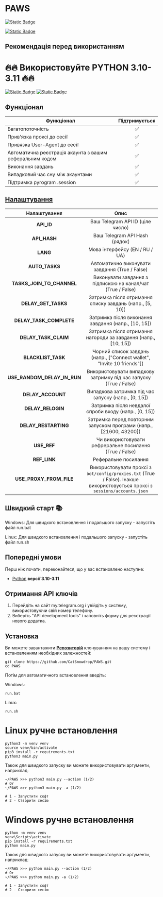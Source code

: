 # PAWS

[![Static Badge](https://img.shields.io/badge/Telegram-BOT-Link?style=for-the-badge&logo=Telegram&logoColor=white&logoSize=auto&color=blue)](https://t.me/PAWSOG_bot/PAWS?startapp=8ppTr9Ft)

[![Static Badge](https://img.shields.io/badge/My_Telegram_Сhannel-@CryptoCats__tg-Link?style=for-the-badge&logo=Telegram&logoColor=white&logoSize=auto&color=blue)](https://t.me/CryptoCats_tg)

## Рекомендація перед використанням

# 🔥🔥 Використовуйте PYTHON 3.10-3.11 🔥🔥

[![Static Badge](https://img.shields.io/badge/README_in_Ukrainian_available-README_%D0%A3%D0%BA%D1%80%D0%B0%D1%97%D0%BD%D1%81%D1%8C%D0%BA%D0%BE%D1%8E_%D0%BC%D0%BE%D0%B2%D0%BE%D1%8E-blue.svg?style=for-the-badge&logo=data:image/svg+xml;base64,PHN2ZyB4bWxucz0iaHR0cDovL3d3dy53My5vcmcvMjAwMC9zdmciIHdpZHRoPSIxMjAwIiBoZWlnaHQ9IjgwMCI+DQo8cmVjdCB3aWR0aD0iMTIwMCIgaGVpZ2h0PSI4MDAiIGZpbGw9IiMwMDU3QjciLz4NCjxyZWN0IHdpZHRoPSIxMjAwIiBoZWlnaHQ9IjQwMCIgeT0iNDAwIiBmaWxsPSIjRkZENzAwIi8+DQo8L3N2Zz4=)](README-UA.md)
[![Static Badge](https://img.shields.io/badge/README_in_russian_available-README_%D0%BD%D0%B0_%D1%80%D1%83%D1%81%D1%81%D0%BA%D0%BE%D0%BC_%D1%8F%D0%B7%D1%8B%D0%BA%D0%B5-blue?style=for-the-badge)](README-RU.md)


## Функціонал
| Функціонал                                                     | Підтримується |
|----------------------------------------------------------------|:---------:|
| Багатопоточність                                               |     ✅     |
| Прив'язка проксі до сесії                                      |     ✅     |
| Привязка User-Agent до сесії                                   |     ✅     |
| Автоматична реєстрація акаунта з вашим реферальним кодом       |     ✅     |
| Виконання завдань  		 	              			         |     ✅     |
| Випадковий час сну між акаунтами                               |     ✅     |
| Підтримка pyrogram .session                                    |     ✅     |

## [Налаштування](https://github.com/CatSnowdrop/PAWS/blob/main/.env-example/)
|           Налаштування        |                                       Опис                                            |
|:-----------------------------:|:-------------------------------------------------------------------------------------:|
|         **API_ID**            |        Ваш Telegram API ID (ціле число)                                               |
|         **API_HASH**          |        Ваш Telegram API Hash (рядок)                                                  |
|          **LANG**             |        Мова інтерфейсу (EN / RU / UA)                                                 |
|        **AUTO_TASKS**         |        Автоматично виконувати завдання (True / False)                                 |
|   **TASKS_JOIN_TO_CHANNEL**   |        Виконувати завдання з підпискою на канал/чат (True / False)                    |
|     **DELAY_GET_TASKS**       |        Затримка після отримання списку завдань (напр., [5, 10])                       |
|   **DELAY_TASK_COMPLETE**     |        Затримка після виконання завдання (напр., [10, 15])                            |
|     **DELAY_TASK_CLAIM**      |        Затримка після отримання нагороди за завдання (напр., [10, 15])                |
|      **BLACKLIST_TASK**       |        Чорний список завдань (напр., ["Connect wallet", "Invite 10 friends"])         |
|  **USE_RANDOM_DELAY_IN_RUN**  |        Використовувати випадкову затримку під час запуску (True / False)              |
|      **DELAY_ACCOUNT**        |        Випадкова затримка під час запуску (напр., [0, 15])                            |
|      **DELAY_RELOGIN**        |        Затримка після невдалої спроби входу (напр., [0, 15])                          |
|    **DELAY_RESTARTING**       |        Затримка перед повторним запуском програми (напр., [21600, 43200])             |
|         **USE_REF**           |        Чи використовувати рефреральне посилання (True / False)                        |
|         **REF_LINK**          |        Реферальне посилання                                                           |
|  **USE_PROXY_FROM_FILE**      |        Використовувати проксі з `bot/config/proxies.txt` (True / False). Інакше використовується проксі з `sessions/accounts.json`|


## Швидкий старт 📚
Windows: Для швидкого встановлення і подальшого запуску - запустіть файл run.bat

Linux: Для швидкого встановлення і подальшого запуску - запустіть файл run.sh

## Попередні умови
Перш ніж почати, переконайтеся, що у вас встановлено наступне:
- [Python](https://www.python.org/downloads/) **версії 3.10-3.11**

## Отримання API ключів
1. Перейдіть на сайт my.telegram.org і увійдіть у систему, використовуючи свій номер телефону.
2. Виберіть "API development tools" і заповніть форму для реєстрації нового додатка.

## Установка
Ви можете завантажити [**Репозиторій**](https://github.com/CatSnowdrop/PAWS) клонуванням на вашу систему і встановленням необхідних залежностей:
```shell
git clone https://github.com/CatSnowdrop/PAWS.git
cd PAWS
```

Потім для автоматичного встановлення введіть:

Windows:
```shell
run.bat
```

Linux:
```shell
run.sh
```


# Linux ручне встановлення
```shell
python3 -m venv venv
source venv/bin/activate
pip3 install -r requirements.txt
python3 main.py
```

Також для швидкого запуску ви можете використовувати аргументи, наприклад:
```shell
~/PAWS >>> python3 main.py --action (1/2)
# Or
~/PAWS >>> python3 main.py -a (1/2)

# 1 - Запустити софт
# 2 - Створити сесію
```

# Windows ручне встановлення
```shell
python -m venv venv
venv\Scripts\activate
pip install -r requirements.txt
python main.py
```

Також для швидкого запуску ви можете використовувати аргументи, наприклад:
```shell
~/PAWS >>> python main.py --action (1/2)
# Or
~/PAWS >>> python main.py -a (1/2)

# 1 - Запустити софт
# 2 - Створити сесію
```
